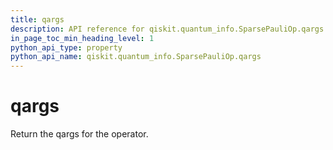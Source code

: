 ```yaml
---
title: qargs
description: API reference for qiskit.quantum_info.SparsePauliOp.qargs
in_page_toc_min_heading_level: 1
python_api_type: property
python_api_name: qiskit.quantum_info.SparsePauliOp.qargs
---
```


# qargs

Return the qargs for the operator.

